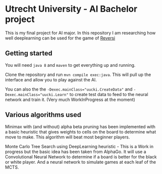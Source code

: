 # Utrecht University - AI Bachelor project

This is my final project for AI major.
In this repository I am researching how well deeplearning can be used for the game of [Reversi](https://en.wikipedia.org/wiki/Reversi)

## Getting started

You will need `java 8` and `maven` to get everything up and running.

Clone the repository and run `mvn compile exec:java`. This will pull up the interface and allow you to play against the AI.

You can also the the `-Dexec.mainClass="uucki.CreateData"` and `-Dexec.mainClass="uucki.Learn"` to create test data to feed to the neural network and train it. (Very much WorkInProgress at the moment)

## Various algorithms used

Minimax with (and without) alpha beta pruning has been implemented with a basic heuristic that gives weights to cells on the board to determine what move to make. This algorithm will beat most beginner players.

Monte Carlo Tree Search using DeepLearning heuristic - This is a Work in progress but the basic idea has been taken from AlphaGo. It will use a Convolutional Neural Network to determine if a board is better for the black or white player. And a neural network to simulate games at each leaf of the MCTS.
